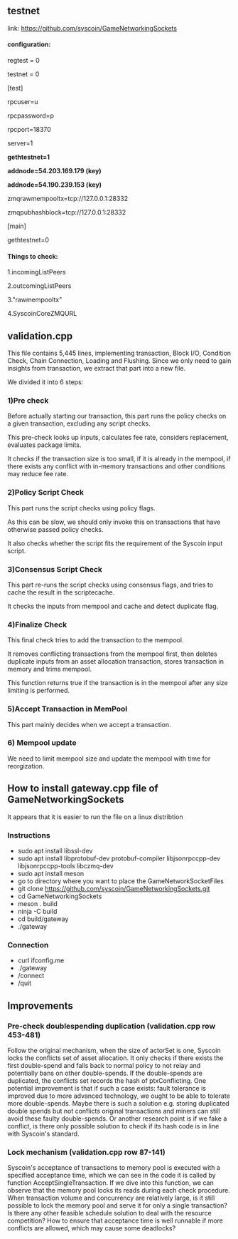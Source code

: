 ## testnet

link: https://github.com/syscoin/GameNetworkingSockets

#### configuration:

regtest = 0

testnet = 0

[test]

rpcuser=u

rpcpassword=p

rpcport=18370

server=1

**gethtestnet=1**

**addnode=54.203.169.179 (key)**

**addnode=54.190.239.153 (key)**

zmqrawmempooltx=tcp://127.0.0.1:28332

zmqpubhashblock=tcp://127.0.0.1:28332

[main]

gethtestnet=0

#### Things to check:

1.incomingListPeers

2.outcomingListPeers

3."rawmempooltx"

4.SyscoinCoreZMQURL



## validation.cpp

This file contains 5,445 lines, implementing transaction, Block I/O, Condition Check, Chain Connection, Loading and Flushing.
Since we only need to gain insights from transaction, we extract that part into a new file.

We divided it into 6 steps:

### 1)Pre check
Before actually starting our transaction, this part runs the policy checks on a given transaction, excluding any script checks.

This pre-check looks up inputs, calculates fee rate, considers replacement, evaluates package limits. 

It checks if the transaction size is too small, if it is already in the mempool, if there exists any conflict with in-memory transactions and other conditions may reduce fee rate.

### 2)Policy Script Check
This part runs the script checks using policy flags. 

As this can be slow, we should only invoke this on transactions that have otherwise passed policy checks. 

It also checks whether the script fits the requirement of the Syscoin input script.

### 3)Consensus Script Check
This part re-runs the script checks using consensus flags, and tries to cache the result in the scriptecache. 

It checks the inputs from mempool and cache and detect duplicate flag.

### 4)Finalize Check
This final check tries to add the transaction to the mempool. 

It removes conflicting transactions from the mempool first, then deletes duplicate inputs from an asset allocation transaction, stores transaction in memory and trims mempool. 

This function returns true if the transaction is in the mempool after any size limiting is performed.

### 5)Accept Transaction in MemPool 
This part mainly decides when we accept a transaction.


### 6) Mempool update
We need to limit mempool size and update the mempool with time for reorgization.

## How to install gateway.cpp file of GameNetworkingSockets
It appears that it is easier to run the file on a linux distribtion

### Instructions
* sudo apt install libssl-dev
* sudo apt install libprotobuf-dev protobuf-compiler libjsonrpccpp-dev libjsonrpccpp-tools libczmq-dev
* sudo apt install meson
* go to directory where you want to place the GameNetworkSocketFiles
* git clone https://github.com/syscoin/GameNetworkingSockets.git
* cd GameNetworkingSockets
* meson . build
* ninja -C build
* cd build/gateway
* ./gateway

### Connection
*  curl ifconfig.me
*  ./gateway
*  /connect
*  /quit

## Improvements

### Pre-check doublespending duplication (validation.cpp row 453-481)
Follow the original mechanism, when the size of actorSet is one, Syscoin locks the conflicts set of asset allocation. It only checks if there exists the first double-spend and falls back to normal policy to not relay and potentially bans on other double-spends. If the double-spends are duplicated, the conflicts set records the hash of ptxConflicting. One potential improvement is that if such a case exists: fault tolerance is improved due to more advanced technology, we ought to be able to tolerate more double-spends. Maybe there is such a solution e.g. storing duplicated double spends but not conflicts original transactions and miners can still avoid these faulty double-spends. Or another research point is if we fake a conflict, is there only possible solution to check if its hash code is in line with Syscoin's standard.

### Lock mechanism (validation.cpp row 87-141)
Syscoin's acceptance of transactions to memory pool is executed with a specified acceptance time, which we can see in the code it is called by function AcceptSingleTransaction. If we dive into this function, we can observe that the memory pool locks its reads during each check procedure. When transaction volume and concurrency are relatively large, is it still possible to lock the memory pool and serve it for only a single transaction? Is there any other feasible schedule solution to deal with the resource competition? How to ensure that acceptance time is well runnable if more conflicts are allowed, which may cause some deadlocks?
